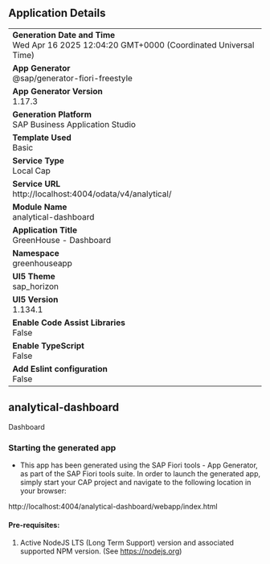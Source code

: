 ## Application Details
|               |
| ------------- |
|**Generation Date and Time**<br>Wed Apr 16 2025 12:04:20 GMT+0000 (Coordinated Universal Time)|
|**App Generator**<br>@sap/generator-fiori-freestyle|
|**App Generator Version**<br>1.17.3|
|**Generation Platform**<br>SAP Business Application Studio|
|**Template Used**<br>Basic|
|**Service Type**<br>Local Cap|
|**Service URL**<br>http://localhost:4004/odata/v4/analytical/|
|**Module Name**<br>analytical-dashboard|
|**Application Title**<br>GreenHouse - Dashboard|
|**Namespace**<br>greenhouseapp|
|**UI5 Theme**<br>sap_horizon|
|**UI5 Version**<br>1.134.1|
|**Enable Code Assist Libraries**<br>False|
|**Enable TypeScript**<br>False|
|**Add Eslint configuration**<br>False|

## analytical-dashboard

Dashboard

### Starting the generated app

-   This app has been generated using the SAP Fiori tools - App Generator, as part of the SAP Fiori tools suite.  In order to launch the generated app, simply start your CAP project and navigate to the following location in your browser:

http://localhost:4004/analytical-dashboard/webapp/index.html

#### Pre-requisites:

1. Active NodeJS LTS (Long Term Support) version and associated supported NPM version.  (See https://nodejs.org)


